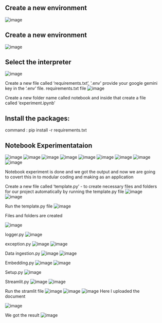 ## Create a new environment
![image](https://github.com/user-attachments/assets/47dfad74-8392-4c50-92a8-da4e6bf4fb28)

## Create a new environment
![image](https://github.com/user-attachments/assets/c5634b5d-3142-484f-8a62-5443aaa4ce5a)

## Select the interpreter 
![image](https://github.com/user-attachments/assets/1a490888-95e6-433d-a972-3270ddcbeaa3)

Create a new file called ‘requirements.txt’, '.env'
provide your google gemini key in the  ‘.env’ file.
requirements.txt file
![image](https://github.com/user-attachments/assets/c65e6686-0814-40b9-9038-5c8daae1d889)

Create a new folder name called notebook and inside that create a file called ‘experiment.ipynb’

## Install the packages:

command : pip install -r requirements.txt

## Notebook Experimentataion
![image](https://github.com/user-attachments/assets/50c27fa0-52b5-4372-9098-ca64e3dc49a7)
![image](https://github.com/user-attachments/assets/9974db1d-7202-49e3-a895-3a412643a8d3)
![image](https://github.com/user-attachments/assets/249d0d32-46b7-4953-8105-8e7f07593865)
![image](https://github.com/user-attachments/assets/b829b05e-8b45-4a2a-aa1e-64d90aa28353)
![image](https://github.com/user-attachments/assets/abb9382e-221d-4fc8-8c63-748c2e79e220)
![image](https://github.com/user-attachments/assets/6aca6f01-6394-407b-85b3-ba68d8be6119)
![image](https://github.com/user-attachments/assets/47128f9e-8133-4916-b516-23b6119d7068)
![image](https://github.com/user-attachments/assets/732eda6b-bf78-4642-82d2-3f6f82f64f76)
![image](https://github.com/user-attachments/assets/49b3e5e5-77b4-48fd-b407-58b42f0504ac)

Notebook experiment is done and we got the output and now we are going to covert this in to modular coding and making as an application

Create a new file called ‘template.py’ - to create necessary files and folders for our project automatically by running the template.py file
![image](https://github.com/user-attachments/assets/dd0d148b-8aa7-4883-b496-5e4ffcaaf50f)
![image](https://github.com/user-attachments/assets/4fb458bb-35ab-4c2f-9ca9-2f129ed5d8c1)

Run the template.py file
![image](https://github.com/user-attachments/assets/45617c2e-436d-4633-a399-51c1b6b9399e)

Files and folders are created

![image](https://github.com/user-attachments/assets/30ea9554-35e9-4e5b-b2e3-713bff0db671)

logger.py
![image](https://github.com/user-attachments/assets/bc70681f-0732-47d4-b0b5-de0ec08f7d19)

exception.py
![image](https://github.com/user-attachments/assets/2c6b11fc-4bec-4e49-81a9-b6bfcf71c51b)
![image](https://github.com/user-attachments/assets/0961e57e-43f1-4196-8ee3-f73e8d5f2604)

Data ingestion.py
![image](https://github.com/user-attachments/assets/7c051565-fe34-4c35-be3d-577d4b31f77e)
![image](https://github.com/user-attachments/assets/cafd5b22-f891-4113-a445-1456dccca1c1)

Embedding.py
![image](https://github.com/user-attachments/assets/0c64ac43-53bc-4c2b-80ed-328bcc3339f6)
![image](https://github.com/user-attachments/assets/95abb5d0-4631-4060-ba04-cfb230b12480)

Setup.py
![image](https://github.com/user-attachments/assets/a1810fc5-c3d6-48be-ae23-4a400dbc4518)

Streamlit.py
![image](https://github.com/user-attachments/assets/bd24d8ee-13ba-4a4b-81db-fab05cb5ef5c)
![image](https://github.com/user-attachments/assets/e4c2749f-fc9e-4aed-aef1-edd0518ab439)

Run the stramlit file
![image](https://github.com/user-attachments/assets/a2a6c865-b388-414f-a83e-02ef76079b2f)
![image](https://github.com/user-attachments/assets/720fb531-fb5e-4568-a059-c52db597eb78)
![image](https://github.com/user-attachments/assets/4ccff299-bfbc-4ebb-b44d-73e82267d10a)
Here I uploaded the document

![image](https://github.com/user-attachments/assets/88daac85-e2c6-4d84-bf44-15bf8a31251b)

We got the result 
![image](https://github.com/user-attachments/assets/d42f4d23-ec01-486c-b908-7b8f36ff9596)














































